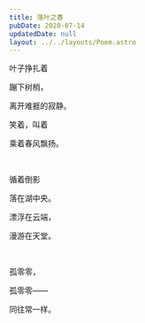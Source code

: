 ```yaml
---
title: 落叶之春
pubDate: 2020-07-14
updatedDate: null
layout: ../../layouts/Poem.astro
---
```


叶子挣扎着

蹦下树梢，

离开难捱的寂静。

笑着，叫着

乘着春风飘扬。

<br>

循着倒影

落在湖中央。

漂浮在云端，

漫游在天堂。

<br>

孤零零，

孤零零——

同往常一样。


